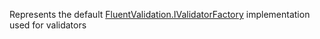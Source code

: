 Represents the default [FluentValidation.IValidatorFactory](FluentValidation.IValidatorFactory) implementation used for validators